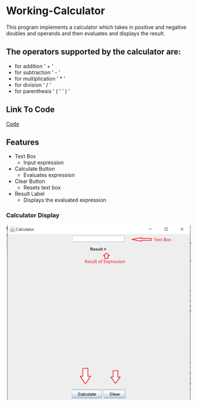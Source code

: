 # Working-Calculator

This program implements a calculator which takes in positive and negative doubles and operands and then evaluates and displays the result.

## The operators supported by the calculator are:
- for addition ' + '
- for subtraction ' - '
- for multiplication ' * '
- for division ' / '
- for parenthesis ' ( ' ' ) '

## Link To Code
[Code](src)


## Features
- Text Box
  - Input expression
- Calculate Button
  - Evaluates expression
- Clear Button
  - Resets text box
- Result Label
  - Displays the evaluated expression
### Calculator Display
![](READimage.png)
